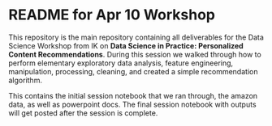 # README for Apr 10 Workshop

This repository is the main repository containing all deliverables for the Data Science Workshop from IK on **Data Science in Practice: Personalized Content Recommendations**. During this session we walked through how to perform elementary exploratory data analysis, feature engineering, manipulation, processing, cleaning, and created a simple recommendation algorithm. 

This contains the initial session notebook that we ran through, the amazon data, as well as powerpoint docs. The final session notebook with outputs will get posted after the session is complete. 
